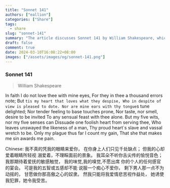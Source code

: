 ```yaml
---
title: "Sonnet 141"
authors: ["eallion"]
categories: ["Share"]
tags: 
  - share
slug: "sonnet-141"
summary: "The article discusses Sonnet 141 by William Shakespeare, which explores the speaker's unconventional love for someone despite their flaws. The speaker explains that they do not love with their eyes or other senses but with their heart. They acknowledge the person's imperfections but still choose to adore them. The article also provides a Chinese translation of the sonnet."
draft: false
comment: true
date: 2024-03-10T16:08:22+08:00
images: ["/assets/images/og/sonnet-141.png"]
---
```


### Sonnet 141

> William Shakespeare

In faith I do not love thee with mine eyes,
For they in thee a thousand errors note;
But `tis my heart that loves what they despise,
Who in despite of view is pleased to dote.
Nor are mine ears with thy tongue`s tune delighted;
Nor tender feeling to base touches prone,
Nor taste, nor smell, desire to be invited
To any sensual feast with thee alone.
But my five wits, nor my five senses can
Dissuade one foolish heart from serving thee,
Who leaves unswayed the likeness of a man,
Thy proud heart`s slave and vassal wretch to be.
Only my plague thus far I count my gain,
That she that makes me sin awards me pain.

Chinese:
我不真的凭我的眼睛来爱你，
在你身上人们只见千处缺点；
但我的心却爱着眼睛所轻视
溺爱着，不理睬面前的景象。
我耳朵不听你舌尖传的愉悦音色；
我那期待着爱抚的敏感触觉，
我的味觉,我的嗅觉,不愿出席
你的个人的任何感官的宴会。
可是我的五智或五感却不能
说服一个痴心不爱你，
剩下男人那一点不为动摇的，
甘愿做你那高傲之心的奴隶。
然我只能将我爱情悲苦视作益处，
她诱使我犯罪，她令我受苦。

